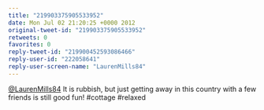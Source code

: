 ```yaml
---
title: "219903375905533952"
date: Mon Jul 02 21:20:25 +0000 2012
original-tweet-id: "219903375905533952"
retweets: 0
favorites: 0
reply-tweet-id: "219900452593086466"
reply-user-id: "222058641"
reply-user-screen-name: "LaurenMills84"
---
```

<a href="https://twitter.com/LaurenMills84">@LaurenMills84</a> It is rubbish, but just getting away in this country with a few friends is still good fun! #cottage #relaxed
